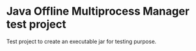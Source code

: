 # Java Offline Multiprocess Manager test project
Test project to create an executable jar for testing purpose.


